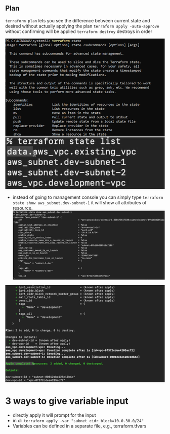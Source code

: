 ## Plan
`terraform plan` lets you see the difference between current state and desired without actually applying the plan
`terraform apply -auto-approve` without confirming will be applied
`terraform destroy` destroys in order

![terraform-state-cmd](/assets/terraform-state-cmd.png)
![terraform-state-list-cmd](/assets/terraform-state-list-cmd.png)

- instead of going to management console you can simply type `terraform state show aws_subnet.dev-subnet-1` it will show all attributes of resource. 
![terraform-state-show-cmd](/assets/terraform-state-show-cmd.png) 

![Output-cmd-terraform](/assets/Output-cmd-terraform.png)

# 3 ways to give variable input
- directly apply it will prompt for the input
- in cli `terraform apply -var "subnet_cidr_block=10.0.30.0/24"`
- Variables can be defined in a separate file, e.g., terraform.tfvars